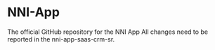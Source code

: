 # NNI-App
The official GitHub repository for the NNI App 
All changes need to be reported in the nni-app-saas-crm-sr.
